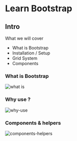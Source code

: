 # Learn Bootstrap

## Intro

What we will cover

- What is Bootstrap
- Installation / Setup
- Grid System
- Components

### What is Bootstrap

![what is ](image/what-is.png)

### Why use ?

![why-use](./image/why-use.png)

### Components & helpers

![components-helpers](./image/components-helpers.png)
